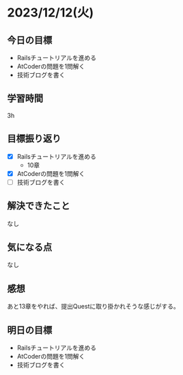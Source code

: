 # 2023/12/12(火)

## 今日の目標
* Railsチュートリアルを進める
* AtCoderの問題を1問解く
* 技術ブログを書く

## 学習時間
3h

## 目標振り返り
* [x] Railsチュートリアルを進める
  * 10章
* [x] AtCoderの問題を1問解く
* [ ] 技術ブログを書く

## 解決できたこと
なし

## 気になる点
なし

## 感想
あと13章をやれば、提出Questに取り掛かれそうな感じがする。

## 明日の目標
* Railsチュートリアルを進める
* AtCoderの問題を1問解く
* 技術ブログを書く
